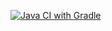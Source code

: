 [![Java CI with Gradle](https://github.com/Maqatur/HomeWorkPatternsTask1/actions/workflows/gradle.yml/badge.svg)](https://github.com/Maqatur/HomeWorkPatternsTask1/actions/workflows/gradle.yml)

